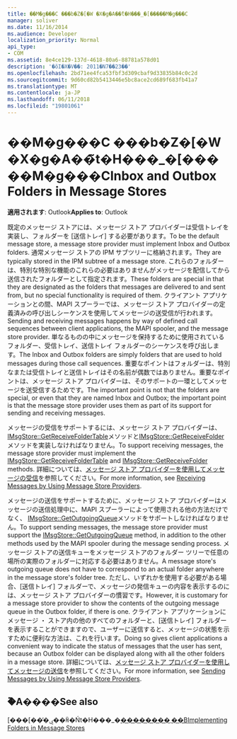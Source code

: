 ```yaml
---
title: ��M�g���C ���b�Z�[�W �X�g�A��̃t�H���_�[�����M�g���C
manager: soliver
ms.date: 11/16/2014
ms.audience: Developer
localization_priority: Normal
api_type:
- COM
ms.assetid: 8e4ce129-137d-4618-80a6-88781a578d01
description: '�ŏI�X�V��: 2011�N7��23��'
ms.openlocfilehash: 2bd71ee4fca53fbf3d309cbaf9d33835b84c0c2d
ms.sourcegitcommit: 9d60cd82b5413446e5bc8ace2cd689f683fb41a7
ms.translationtype: MT
ms.contentlocale: ja-JP
ms.lasthandoff: 06/11/2018
ms.locfileid: "19801061"
---
```

# <a name="inbox-and-outbox-folders-in-message-stores"></a><span data-ttu-id="e7b2f-103">��M�g���C ���b�Z�[�W �X�g�A��̃t�H���_�[�����M�g���C</span><span class="sxs-lookup"><span data-stu-id="e7b2f-103">Inbox and Outbox Folders in Message Stores</span></span>

  
  
<span data-ttu-id="e7b2f-104">**適用されます**: Outlook</span><span class="sxs-lookup"><span data-stu-id="e7b2f-104">**Applies to**: Outlook</span></span> 
  
<span data-ttu-id="e7b2f-105">既定のメッセージ ストアには、メッセージ ストア プロバイダーは受信トレイを実装し、フォルダーを [送信トレイ] する必要があります。</span><span class="sxs-lookup"><span data-stu-id="e7b2f-105">To be the default message store, a message store provider must implement Inbox and Outbox folders.</span></span> <span data-ttu-id="e7b2f-106">通常メッセージ ストアの IPM サブツリーに格納されます。</span><span class="sxs-lookup"><span data-stu-id="e7b2f-106">They are typically stored in the IPM subtree of a message store.</span></span> <span data-ttu-id="e7b2f-107">これらのフォルダーは、特別な特別な機能のこれらの必要はありませんがメッセージを配信してから送信されたフォルダーとして指定されます。</span><span class="sxs-lookup"><span data-stu-id="e7b2f-107">These folders are special in that they are designated as the folders that messages are delivered to and sent from, but no special functionality is required of them.</span></span> <span data-ttu-id="e7b2f-108">クライアント アプリケーションとの間、MAPI スプーラーでは、メッセージ ストア プロバイダーの定義済みの呼び出しシーケンスを使用してメッセージの送受信が行われます。</span><span class="sxs-lookup"><span data-stu-id="e7b2f-108">Sending and receiving messages happens by way of defined call sequences between client applications, the MAPI spooler, and the message store provider.</span></span> <span data-ttu-id="e7b2f-109">単なるものの中にメッセージを保持するために使用されているフォルダー、受信トレイ、送信トレイ フォルダーのシーケンスを呼び出します。</span><span class="sxs-lookup"><span data-stu-id="e7b2f-109">The Inbox and Outbox folders are simply folders that are used to hold messages during those call sequences.</span></span> <span data-ttu-id="e7b2f-110">重要なポイントはフォルダーは、特別なまたは受信トレイと送信トレイはその名前が偶数ではありません。重要なポイントは、メッセージ ストア プロバイダーは、そのサポートの一環としてメッセージを送受信するためです。</span><span class="sxs-lookup"><span data-stu-id="e7b2f-110">The important point is not that the folders are special, or even that they are named Inbox and Outbox; the important point is that the message store provider uses them as part of its support for sending and receiving messages.</span></span>
  
<span data-ttu-id="e7b2f-111">メッセージの受信をサポートするには、メッセージ ストア プロバイダーは、 [IMsgStore::GetReceiveFolderTable](imsgstore-getreceivefoldertable.md)メソッドと[IMsgStore::GetReceiveFolder](imsgstore-getreceivefolder.md)メソッドを実装しなければなりません。</span><span class="sxs-lookup"><span data-stu-id="e7b2f-111">To support receiving messages, the message store provider must implement the [IMsgStore::GetReceiveFolderTable](imsgstore-getreceivefoldertable.md) and [IMsgStore::GetReceiveFolder](imsgstore-getreceivefolder.md) methods.</span></span> <span data-ttu-id="e7b2f-112">詳細については、[メッセージ ストア プロバイダーを使用してメッセージの受信](receiving-messages-by-using-message-store-providers.md)を参照してください。</span><span class="sxs-lookup"><span data-stu-id="e7b2f-112">For more information, see [Receiving Messages by Using Message Store Providers](receiving-messages-by-using-message-store-providers.md).</span></span>
  
<span data-ttu-id="e7b2f-113">メッセージの送信をサポートするために、メッセージ ストア プロバイダーはメッセージの送信処理中に、MAPI スプーラーによって使用される他の方法だけでなく、 [IMsgStore::GetOutgoingQueue](imsgstore-getoutgoingqueue.md)メソッドをサポートしなければなりません。</span><span class="sxs-lookup"><span data-stu-id="e7b2f-113">To support sending messages, the message store provider must support the [IMsgStore::GetOutgoingQueue](imsgstore-getoutgoingqueue.md) method, in addition to the other methods used by the MAPI spooler during the message sending process.</span></span> <span data-ttu-id="e7b2f-114">メッセージ ストアの送信キューをメッセージ ストアのフォルダー ツリーで任意の場所の実際のフォルダーに対応する必要はありません。</span><span class="sxs-lookup"><span data-stu-id="e7b2f-114">A message store's outgoing queue does not have to correspond to an actual folder anywhere in the message store's folder tree.</span></span> <span data-ttu-id="e7b2f-115">ただし、いずれかを使用する必要がある場合、[送信トレイ] フォルダーで、メッセージの発信キューの内容を表示するのには、メッセージ ストア プロバイダーの慣習です。</span><span class="sxs-lookup"><span data-stu-id="e7b2f-115">However, it is customary for a message store provider to show the contents of the outgoing message queue in the Outbox folder, if there is one.</span></span> <span data-ttu-id="e7b2f-116">クライアント アプリケーションにメッセージ ・ ストア内の他のすべてのフォルダーと、[送信トレイ] フォルダーを表示することができますので、ユーザーに送信すると、メッセージの状態を示すために便利な方法は、これを行います。</span><span class="sxs-lookup"><span data-stu-id="e7b2f-116">Doing so gives client applications a convenient way to indicate the status of messages that the user has sent, because an Outbox folder can be displayed along with all the other folders in a message store.</span></span> <span data-ttu-id="e7b2f-117">詳細については、[メッセージ ストア プロバイダーを使用してメッセージの送信](sending-messages-by-using-message-store-providers.md)を参照してください。</span><span class="sxs-lookup"><span data-stu-id="e7b2f-117">For more information, see [Sending Messages by Using Message Store Providers](sending-messages-by-using-message-store-providers.md).</span></span>
  
## <a name="see-also"></a><span data-ttu-id="e7b2f-118">�֘A����</span><span class="sxs-lookup"><span data-stu-id="e7b2f-118">See also</span></span>



<span data-ttu-id="e7b2f-119">[���[���̕ۑ��ꏊ�Ńt�H���_�[��������܂��B](implementing-folders-in-message-stores.md)</span><span class="sxs-lookup"><span data-stu-id="e7b2f-119">[Implementing Folders in Message Stores](implementing-folders-in-message-stores.md)</span></span>

